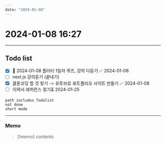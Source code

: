 ```yaml
---
date: "2024-01-08"
---
```

# 2024-01-08 16:27
---
## Todo list

- [x] 📅 2024-01-08  플러터 1일차 퀴즈, 강의 다듣기 ✅ 2024-01-08
- [ ] next.js 강의듣기 (끝내기)
- [x] 클론코딩 할 것 찾기 -> 유투브로 포트폴리오 사이트 만들기 ✅ 2024-01-08
- [ ] 이력서 레퍼런스 찾기⏳ 2024-01-25
```tasks
path includes Todolist
not done
short mode
```
---
### Memo
> [!memo]
> contents
